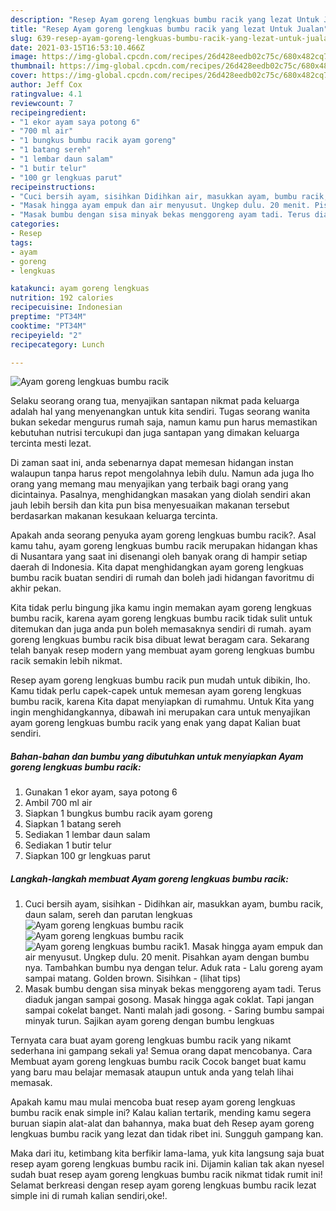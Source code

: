 ```yaml
---
description: "Resep Ayam goreng lengkuas bumbu racik yang lezat Untuk Jualan"
title: "Resep Ayam goreng lengkuas bumbu racik yang lezat Untuk Jualan"
slug: 639-resep-ayam-goreng-lengkuas-bumbu-racik-yang-lezat-untuk-jualan
date: 2021-03-15T16:53:10.466Z
image: https://img-global.cpcdn.com/recipes/26d428eedb02c75c/680x482cq70/ayam-goreng-lengkuas-bumbu-racik-foto-resep-utama.jpg
thumbnail: https://img-global.cpcdn.com/recipes/26d428eedb02c75c/680x482cq70/ayam-goreng-lengkuas-bumbu-racik-foto-resep-utama.jpg
cover: https://img-global.cpcdn.com/recipes/26d428eedb02c75c/680x482cq70/ayam-goreng-lengkuas-bumbu-racik-foto-resep-utama.jpg
author: Jeff Cox
ratingvalue: 4.1
reviewcount: 7
recipeingredient:
- "1 ekor ayam saya potong 6"
- "700 ml air"
- "1 bungkus bumbu racik ayam goreng"
- "1 batang sereh"
- "1 lembar daun salam"
- "1 butir telur"
- "100 gr lengkuas parut"
recipeinstructions:
- "Cuci bersih ayam, sisihkan Didihkan air, masukkan ayam, bumbu racik, daun salam, sereh dan parutan lengkuas"
- "Masak hingga ayam empuk dan air menyusut. Ungkep dulu. 20 menit. Pisahkan ayam dengan bumbu nya. Tambahkan bumbu nya dengan telur. Aduk rata Lalu goreng ayam sampai matang. Golden brown. Sisihkan           (lihat tips)"
- "Masak bumbu dengan sisa minyak bekas menggoreng ayam tadi. Terus diaduk jangan sampai gosong. Masak hingga agak coklat. Tapi jangan sampai cokelat banget. Nanti malah jadi gosong.  Saring bumbu sampai minyak turun. Sajikan ayam goreng dengan bumbu lengkuas"
categories:
- Resep
tags:
- ayam
- goreng
- lengkuas

katakunci: ayam goreng lengkuas 
nutrition: 192 calories
recipecuisine: Indonesian
preptime: "PT34M"
cooktime: "PT34M"
recipeyield: "2"
recipecategory: Lunch

---
```



![Ayam goreng lengkuas bumbu racik](https://img-global.cpcdn.com/recipes/26d428eedb02c75c/680x482cq70/ayam-goreng-lengkuas-bumbu-racik-foto-resep-utama.jpg)

Selaku seorang orang tua, menyajikan santapan nikmat pada keluarga adalah hal yang menyenangkan untuk kita sendiri. Tugas seorang  wanita bukan sekedar mengurus rumah saja, namun kamu pun harus memastikan kebutuhan nutrisi tercukupi dan juga santapan yang dimakan keluarga tercinta mesti lezat.

Di zaman  saat ini, anda sebenarnya dapat memesan hidangan instan walaupun tanpa harus repot mengolahnya lebih dulu. Namun ada juga lho orang yang memang mau menyajikan yang terbaik bagi orang yang dicintainya. Pasalnya, menghidangkan masakan yang diolah sendiri akan jauh lebih bersih dan kita pun bisa menyesuaikan makanan tersebut berdasarkan makanan kesukaan keluarga tercinta. 



Apakah anda seorang penyuka ayam goreng lengkuas bumbu racik?. Asal kamu tahu, ayam goreng lengkuas bumbu racik merupakan hidangan khas di Nusantara yang saat ini disenangi oleh banyak orang di hampir setiap daerah di Indonesia. Kita dapat menghidangkan ayam goreng lengkuas bumbu racik buatan sendiri di rumah dan boleh jadi hidangan favoritmu di akhir pekan.

Kita tidak perlu bingung jika kamu ingin memakan ayam goreng lengkuas bumbu racik, karena ayam goreng lengkuas bumbu racik tidak sulit untuk ditemukan dan juga anda pun boleh memasaknya sendiri di rumah. ayam goreng lengkuas bumbu racik bisa dibuat lewat beragam cara. Sekarang telah banyak resep modern yang membuat ayam goreng lengkuas bumbu racik semakin lebih nikmat.

Resep ayam goreng lengkuas bumbu racik pun mudah untuk dibikin, lho. Kamu tidak perlu capek-capek untuk memesan ayam goreng lengkuas bumbu racik, karena Kita dapat menyiapkan di rumahmu. Untuk Kita yang ingin menghidangkannya, dibawah ini merupakan cara untuk menyajikan ayam goreng lengkuas bumbu racik yang enak yang dapat Kalian buat sendiri.

<!--inarticleads1-->

##### Bahan-bahan dan bumbu yang dibutuhkan untuk menyiapkan Ayam goreng lengkuas bumbu racik:

1. Gunakan 1 ekor ayam, saya potong 6
1. Ambil 700 ml air
1. Siapkan 1 bungkus bumbu racik ayam goreng
1. Siapkan 1 batang sereh
1. Sediakan 1 lembar daun salam
1. Sediakan 1 butir telur
1. Siapkan 100 gr lengkuas parut




<!--inarticleads2-->

##### Langkah-langkah membuat Ayam goreng lengkuas bumbu racik:

1. Cuci bersih ayam, sisihkan - Didihkan air, masukkan ayam, bumbu racik, daun salam, sereh dan parutan lengkuas
<img src="https://img-global.cpcdn.com/steps/ff17031ffdfc2252/160x128cq70/ayam-goreng-lengkuas-bumbu-racik-langkah-memasak-1-foto.jpg" alt="Ayam goreng lengkuas bumbu racik"><img src="https://img-global.cpcdn.com/steps/c95651c6050536af/160x128cq70/ayam-goreng-lengkuas-bumbu-racik-langkah-memasak-1-foto.jpg" alt="Ayam goreng lengkuas bumbu racik"><img src="https://img-global.cpcdn.com/steps/ef70825f8c070a83/160x128cq70/ayam-goreng-lengkuas-bumbu-racik-langkah-memasak-1-foto.jpg" alt="Ayam goreng lengkuas bumbu racik">1. Masak hingga ayam empuk dan air menyusut. Ungkep dulu. 20 menit. Pisahkan ayam dengan bumbu nya. Tambahkan bumbu nya dengan telur. Aduk rata - Lalu goreng ayam sampai matang. Golden brown. Sisihkan -           (lihat tips)
1. Masak bumbu dengan sisa minyak bekas menggoreng ayam tadi. Terus diaduk jangan sampai gosong. Masak hingga agak coklat. Tapi jangan sampai cokelat banget. Nanti malah jadi gosong.  - Saring bumbu sampai minyak turun. Sajikan ayam goreng dengan bumbu lengkuas




Ternyata cara buat ayam goreng lengkuas bumbu racik yang nikamt sederhana ini gampang sekali ya! Semua orang dapat mencobanya. Cara Membuat ayam goreng lengkuas bumbu racik Cocok banget buat kamu yang baru mau belajar memasak ataupun untuk anda yang telah lihai memasak.

Apakah kamu mau mulai mencoba buat resep ayam goreng lengkuas bumbu racik enak simple ini? Kalau kalian tertarik, mending kamu segera buruan siapin alat-alat dan bahannya, maka buat deh Resep ayam goreng lengkuas bumbu racik yang lezat dan tidak ribet ini. Sungguh gampang kan. 

Maka dari itu, ketimbang kita berfikir lama-lama, yuk kita langsung saja buat resep ayam goreng lengkuas bumbu racik ini. Dijamin kalian tak akan nyesel sudah buat resep ayam goreng lengkuas bumbu racik nikmat tidak rumit ini! Selamat berkreasi dengan resep ayam goreng lengkuas bumbu racik lezat simple ini di rumah kalian sendiri,oke!.

